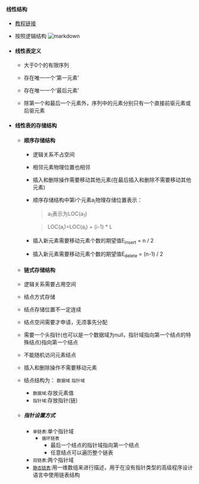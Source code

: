 #### 线性结构
- [教程链接](https://pan.baidu.com/play/video#/video?path=%2F%E8%B5%84%E6%BA%90%2F%E8%BD%AF%E8%80%83%E6%95%99%E7%A8%8B%2F%E8%BD%AF%E8%80%83%E8%BD%AF%E4%BB%B6%E8%AE%BE%E8%AE%A1%E5%B8%88%E2%98%85%E4%B8%87%E5%AE%9D%E6%95%99%E8%82%B2%E8%8D%A3%E8%AA%89%E5%A5%89%E7%8C%AE%E2%98%85%2F2.%E8%A7%86%E9%A2%91%E6%95%99%E7%A8%8B%2F%E8%A7%86%E9%A2%91%E6%95%99%E7%A8%8B1%2F%E8%AE%A1%E7%AE%97%E6%9C%BA%E4%B8%8E%E8%BD%AF%E4%BB%B6%E5%B7%A5%E7%A8%8B%E7%9F%A5%E8%AF%86%E7%AF%87%E2%98%85%E4%B8%87%E5%AE%9D%E6%95%99%E8%82%B2%E8%8D%A3%E8%AA%89%E5%A5%89%E7%8C%AE%E2%98%85%2F%E7%AC%AC1%E7%AB%A0%EF%BC%9A%E6%95%B0%E6%8D%AE%E7%BB%93%E6%9E%84%E4%B8%8E%E7%AE%97%E6%B3%95%E5%9F%BA%E7%A1%80%EF%BC%88%E8%AE%A1%E7%AE%97%E6%9C%BA%E4%B8%8E%E8%BD%AF%E4%BB%B6%E5%B7%A5%E7%A8%8B%E7%9F%A5%E8%AF%86%E7%AF%87%EF%BC%89%2F1.1%20%E7%BA%BF%E6%80%A7%E8%A1%A8.avi&t=-1)
+ 按照逻辑结构
![markdown](https://github.com/flysafely/Software-Design-Engineer-Note/blob/master/%E7%AC%AC%E5%85%AB%E7%AB%A0-%E6%95%B0%E6%8D%AE%E7%BB%93%E6%9E%84/%E6%9C%AC%E7%AB%A0%E5%9B%BE%E4%BE%8B/8-1.jpg)

+ #### 线性表定义

  + 大于0个的有限序列

  + 存在唯一一个‘第一元素’

  + 存在唯一一个‘最后元素’

  + 除第一个和最后一个元素外，序列中的元素分别只有一个直接前驱元素或后驱元素

+ #### 线性表的存储结构

  + #### 顺序存储结构
  
    + 逻辑关系不占空间
    + 相邻元素物理位置也相邻
    + 插入和删除操作需要移动其他元素(在最后插入和删除不需要移动其他元素)
    + 顺序存储结构中第i个元素a<sub>i</sub>物理存储位置表示：
      > a<sub>1</sub>表示为LOC(a<sub>1</sub>)
      
      > LOC(a<sub>i</sub>)=LOC(a<sub>i</sub>) + (i-1) * L
    + 插入新元素需要移动元素个数的期望值E<sub>insert</sub> = n / 2
    + 插入新元素需要移动元素个数的期望值E<sub>delete</sub> = (n-1) / 2
  +  #### 链式存储结构
    + 逻辑关系需要占用空间
    + 结点方式存储
    + 结点存储位置不一定连续
    + 结点空间需要才申请，无须事先分配
    + 需要一个头指针(也可以是一个数据域为null，指针域指向第一个结点的特殊结点)指向第一个结点
    + 不能随机访问元素结点
    + 插入和删除操作不需要移动元素
    + 结点结构为：
      `数据域`
      `指针域`
        + `数据域`:存放元素值
        + `指针域`:存放指针(链)
    + ##### 指针设置方式
        + `单链表`:单个指针域
          + `循环链表`
            + 最后一个结点的指针域指向第一个结点
            + 任意结点可以遍历整个链表
        + `双链表`:两个指针域
        + [`静态链表`](https://www.jianshu.com/p/c673cadb72e9):用一维数组来进行描述，用于在没有指针类型的高级程序设计语言中使用链表结构
          
